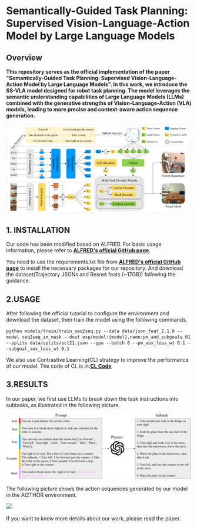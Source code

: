 # Semantically-Guided Task Planning: Supervised Vision-Language-Action Model by Large Language Models

## Overview


**This repository serves as the official implementation of the paper "Semantically-Guided Task Planning: Supervised Vision-Language-Action Model by Large Language Models". In this work, we introduce the SS-VLA model designed for robot task planning. The model leverages the semantic understanding capabilities of Large Language Models (LLMs) combined with the generative strengths of Vision-Language-Action (VLA) models, leading to more precise and context-aware action sequence generation.**


![](.asert/model.png)

## 1. INSTALLATION

Our code has been modified based on ALFRED. For basic usage information, please refer to  [**ALFRED's official GitHub page**](https://github.com/askforalfred/alfred).

You need to use the requirements.txt file from [**ALFRED's official GitHub page**](https://github.com/askforalfred/alfred) to install the necessary packages for our repository. And download the dataset(Trajectory JSONs and Resnet feats (~17GB)) following the guidance.

## 2.USAGE

After following the official tutorial to configure the environment and download the dataset, then train the model using the following commands.

```
python models/train/train_seq2seq.py --data data/json_feat_2.1.0 --model seq2seq_im_mask --dout exp/model:{model},name:pm_and_subgoals_01 --splits data/splits/oct21.json --gpu --batch 8 --pm_aux_loss_wt 0.1 --subgoal_aux_loss_wt 0.1
```

We also use Contrastive Learning(CL) strategy to improve the performance of our model. The code of CL is in:[**CL Code**](https://drive.google.com/file/d/1GaZPsHDj_M1BFShF-XFuXhTPVslyp17n/view?usp=sharing)


## 3.RESULTS

In our paper, we first use LLMs to break down the task instructions into subtasks, as illustrated in the following picture.



![](.asert/LLM_Task_Parser.png)


The following picture shows the action sequences generated by our model in the AI2THOR environment.


![](.asert/AI2THOR.png)

If you want to know more details about our work, please read the paper.
